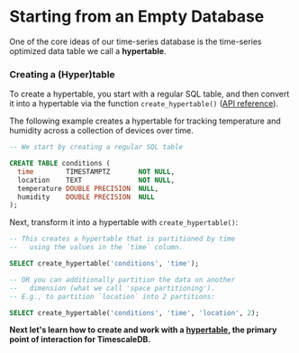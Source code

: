 # Starting from an Empty Database

One of the core ideas of our time-series database is the time-series optimized data
table we call a **hypertable**.

### Creating a (Hyper)table
To create a hypertable, you start with a regular SQL table, and then convert
it into a hypertable via the function `create_hypertable()` ([API reference][]).

The following example creates a hypertable for tracking
temperature and humidity across a collection of devices over time.

```sql
-- We start by creating a regular SQL table

CREATE TABLE conditions (
  time        TIMESTAMPTZ       NOT NULL,
  location    TEXT              NOT NULL,
  temperature DOUBLE PRECISION  NULL,
  humidity    DOUBLE PRECISION  NULL
);
```

Next, transform it into a hypertable with `create_hypertable()`:

```sql
-- This creates a hypertable that is partitioned by time
--   using the values in the `time` column.

SELECT create_hypertable('conditions', 'time');

-- OR you can additionally partition the data on another
--   dimension (what we call 'space partitioning').
-- E.g., to partition `location` into 2 partitions:

SELECT create_hypertable('conditions', 'time', 'location', 2);
```

**Next let's learn how to create and work with a [hypertable][], the primary
point of interaction for TimescaleDB.**

[hypertable]: /getting-started/basic-operations
[API Reference]: /api/api-timescaledb
